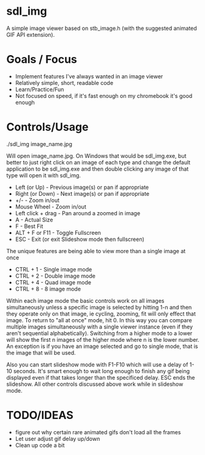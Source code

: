 sdl_img
=======

A simple image viewer based on stb_image.h (with the suggested animated GIF API extension).

Goals / Focus
=============
* Implement features I've always wanted in an image viewer
* Relatively simple, short, readable code
* Learn/Practice/Fun
* Not focused on speed, if it's fast enough on my chromebook it's good enough

Controls/Usage
==============
./sdl_img image_name.jpg

Will open image_name.jpg.  On Windows that would be sdl_img.exe, but better
to just right click on an image of each type and change the default application
to be sdl_img.exe and then double clicking any image of that type will open it
with sdl_img.

* Left (or Up)      - Previous image(s) or pan if appropriate
* Right (or Down)   - Next image(s) or pan if appropriate
* +/-               - Zoom in/out
* Mouse Wheel       - Zoom in/out
* Left click + drag - Pan around a zoomed in image
* A                 - Actual Size
* F                 - Best Fit
* ALT + F or F11    - Toggle Fullscreen
* ESC               - Exit (or exit Slideshow mode then fullscreen)

The unique features are being able to view more than a single image at once

* CTRL + 1   - Single image mode
* CTRL + 2   - Double image mode
* CTRL + 4   - Quad image mode
* CTRL + 8   - 8 image mode

Within each image mode the basic controls work on all images simultaneously
unless a specific image is selected by hitting 1-n and then they operate only
on that image, ie cycling, zooming, fit will only effect that image.
To return to "all at once" mode, hit 0.  In this way you can compare multiple
images simultaneously with a single viewer instance (even if they aren't sequential
alphabetically).  Switching from a higher mode to a lower will show the first n images
of the higher mode where n is the lower number.  An exception is if you have an
image selected and go to single mode, that is the image that will be used.

Also you can start slideshow mode with F1-F10 which will use a delay of 1-10 seconds.
It's smart enough to wait long enough to finish any gif being displayed even if that
takes longer than the specificed delay.  ESC ends the slideshow.  All other controls
discussed above work while in slideshow mode.



TODO/IDEAS
==========
* figure out why certain rare animated gifs don't load all the frames
* Let user adjust gif delay up/down
* Clean up code a bit
